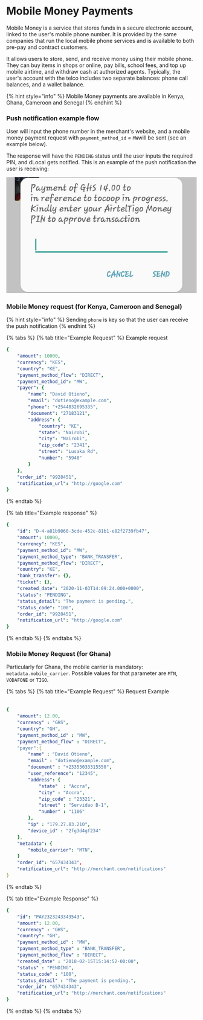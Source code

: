 # Mobile Money Payments

Mobile Money is a service that stores funds in a secure electronic account, linked to the user's mobile phone number. It is provided by the same companies that run the local mobile phone services and is available to both pre-pay and contract customers. 

It allows users to store, send, and receive money using their mobile phone. They can buy items in shops or online, pay bills, school fees, and top up mobile airtime, and withdraw cash at authorized agents. Typically, the user's account with the telco includes two separate balances: phone call balances, and a wallet balance.

{% hint style="info" %}
Mobile Money payments are available in Kenya, Ghana, Cameroon and Senegal
{% endhint %}

### Push notification example flow

User will input the phone number in the merchant's website, and a mobile money payment request with `payment_method_id` _=_ `MW`will be sent \(see an example below\).

The response will have the `PENDING` status until the user inputs the required PIN, and dLocal gets notified. This is an example of the push notification the user is receiving:

![Example of mobile money push notification in Ghana](../../../.gitbook/assets/ghs-push-notification.png)

### Mobile Money request \(for Kenya, Cameroon and Senegal\)



{% hint style="info" %}
Sending `phone` is key so that the user can receive the push notification
{% endhint %}

{% tabs %}
{% tab title="Example Request" %}
Example request

```yaml
{
    "amount": 10000,
    "currency": "KES",
    "country": "KE",
    "payment_method_flow": "DIRECT",
    "payment_method_id": "MW",
    "payer": {
        "name": "David Otieno",
        "email": "dotieno@example.com",
        "phone": "+2544832695335",
        "document": "27183121",
        "address": {
            "country": "KE",
            "state": "Nairobi",
            "city": "Nairobi",
            "zip_code": "2341",
            "street": "Lusaka Rd",
            "number": "5940"
        }
    },
    "order_id": "9928451",
    "notification_url": "http://google.com"
}
```
{% endtab %}

{% tab title="Example response" %}
```yaml
{
    "id": "D-4-a81b9060-3cde-452c-81b1-e82f2739fb47",
    "amount": 10000,
    "currency": "KES",
    "payment_method_id": "MW",
    "payment_method_type": "BANK_TRANSFER",
    "payment_method_flow": "DIRECT",
    "country": "KE",
    "bank_transfer": {},
    "ticket": {},
    "created_date": "2020-11-03T14:09:24.000+0000",
    "status": "PENDING",
    "status_detail": "The payment is pending.",
    "status_code": "100",
    "order_id": "9928451",
    "notification_url": "http://google.com"
}
```
{% endtab %}
{% endtabs %}

### Mobile Money Request \(for Ghana\)

Particularly for Ghana, the mobile carrier is mandatory: `metadata.mobile_carrier`. Possible values for that parameter are `MTN`, `VODAFONE` or `TIGO`.

{% tabs %}
{% tab title="Example Request" %}
Request Example

```yaml

{
    "amount": 12.00,
    "currency" : "GHS",
    "country": "GH",
    "payment_method_id" : "MW",
    "payment_method_flow" : "DIRECT",
    "payer":{
        "name" : "David Otieno",
        "email" : "dotieno@example.com",
        "document" : "+23353033315550",
        "user_reference": "12345",
        "address": {
            "state"  : "Accra",
            "city" : "Accra",
            "zip_code" : "23321",
            "street" : "Servidao B-1",
            "number" : "1106"
        },
        "ip" : "179.27.83.210",
        "device_id" : "2fg3d4gf234"
    },
    "metadata": {
        "mobile_carrier": "MTN",
    }
    "order_id": "657434343",
    "notification_url": "http://merchant.com/notifications"
}
```
{% endtab %}

{% tab title="Example Response" %}
```yaml
{
    "id": "PAY2323243343543",
    "amount": 12.00,
    "currency" : "GHS",
    "country": "GH",
    "payment_method_id" : "MW",
    "payment_method_type" : "BANK_TRANSFER",
    "payment_method_flow" : "DIRECT",
    "created_date" : "2018-02-15T15:14:52-00:00",
    "status" : "PENDING",
    "status_code" : "100",
    "status_detail" : "The payment is pending.",
    "order_id": "657434343",
    "notification_url": "http://merchant.com/notifications"
}
```
{% endtab %}
{% endtabs %}

